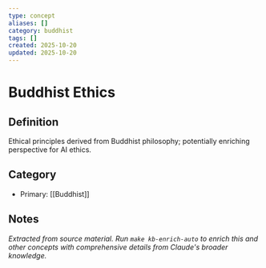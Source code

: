 ```yaml
---
type: concept
aliases: []
category: buddhist
tags: []
created: 2025-10-20
updated: 2025-10-20
---
```


# Buddhist Ethics

## Definition

Ethical principles derived from Buddhist philosophy; potentially enriching perspective for AI ethics.

## Category

- Primary: [[Buddhist]]

## Notes

*Extracted from source material. Run `make kb-enrich-auto` to enrich this and other concepts with comprehensive details from Claude's broader knowledge.*
